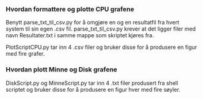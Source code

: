 ### Hvordan formattere og plotte CPU grafene
Benytt parse_txt_til_csv.py for å omgjøre en og en resultatfil fra hvert system til sin egen .csv fil.
parse_txt_til_csv.py krever at det ligger filer med navn Resultater.txt i samme mappe som skriptet kjøres fra.

PlotScriptCPU.py tar inn 4 .csv filer og bruker disse for å produsere en figur med fire grafer.


### Hvordan plott Minne og Disk grafene
DiskScript.py og MinneScript.py tar inn 4 .txt filer produsert fra shell scriptet og bruker disse for å produsere en figur hver med fire søyler.
